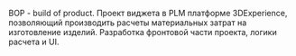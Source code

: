 BOP - build of product.
Проект виджета в PLM платформе 3DExperience, позволяющий производить расчеты материальных затрат на изготовление изделий. Разработка фронтовой части проекта, логики расчета и UI.
